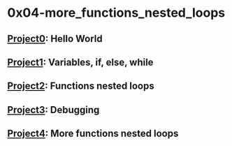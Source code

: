 # 0x04-more_functions_nested_loops

## [Project0](./0x00-hello_word): Hello World
## [Project1](./0x01-variables_if_else_while): Variables, if, else, while
## [Project2](./0x02-functions_nested_loops): Functions nested loops
## [Project3](./0x03-debugging): Debugging
## [Project4](./0x04-more_functions_nested_loops): More functions nested loops

